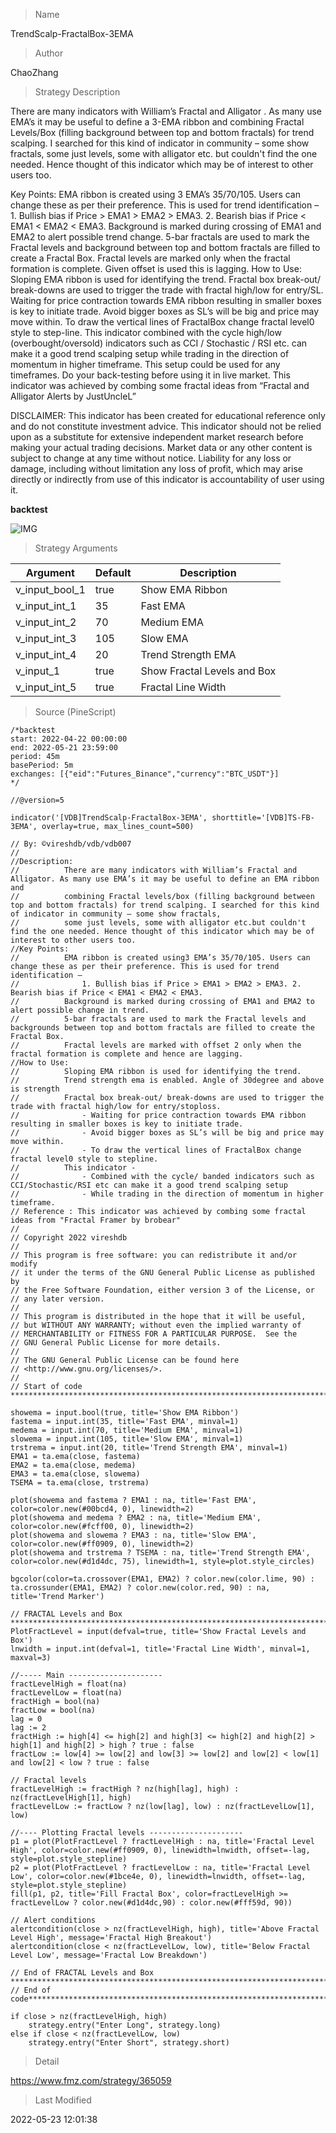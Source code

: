 
> Name

TrendScalp-FractalBox-3EMA

> Author

ChaoZhang

> Strategy Description

There are many indicators with William’s Fractal and Alligator . As many use EMA’s it may be useful to define a 3-EMA ribbon and combining Fractal Levels/Box (filling background between top and bottom fractals) for trend scalping. I searched for this kind of indicator in community – some show fractals, some just levels, some with alligator etc. but couldn't find the one needed. Hence thought of this indicator which may be of interest to other users too.

Key Points:
EMA ribbon is created using 3 EMA’s 35/70/105. Users can change these as per their preference. This is used for trend identification – 1. Bullish bias if Price > EMA1 > EMA2 > EMA3. 2. Bearish bias if Price < EMA1 < EMA2 < EMA3.
Background is marked during crossing of EMA1 and EMA2 to alert possible trend change.
5-bar fractals are used to mark the Fractal levels and background between top and bottom fractals are filled to create a Fractal Box.
Fractal levels are marked only when the fractal formation is complete. Given offset is used this is lagging.
How to Use:
Sloping EMA ribbon is used for identifying the trend.
Fractal box break-out/ break-downs are used to trigger the trade with fractal high/low for entry/SL. Waiting for price contraction towards EMA ribbon resulting in smaller boxes is key to initiate trade. Avoid bigger boxes as SL’s will be big and price may move within. To draw the vertical lines of FractalBox change fractal level0 style to step-line.
This indicator combined with the cycle high/low (overbought/oversold) indicators such as CCI / Stochastic / RSI etc. can make it a good trend scalping setup while trading in the direction of momentum in higher timeframe.
This setup could be used for any timeframes. Do your back-testing before using it in live market.
This indicator was achieved by combing some fractal ideas from “Fractal and Alligator Alerts by JustUncleL”

DISCLAIMER: This indicator has been created for educational reference only and do not constitute investment advice. This indicator should not be relied upon as a substitute for extensive independent market research before making your actual trading decisions. Market data or any other content is subject to change at any time without notice. Liability for any loss or damage, including without limitation any loss of profit, which may arise directly or indirectly from use of this indicator is accountability of user using it.

**backtest**

 ![IMG](https://www.fmz.com/upload/asset/190db5ecaaed28b368d.png) 

> Strategy Arguments



|Argument|Default|Description|
|----|----|----|
|v_input_bool_1|true|Show EMA Ribbon|
|v_input_int_1|35|Fast EMA|
|v_input_int_2|70|Medium EMA|
|v_input_int_3|105|Slow EMA|
|v_input_int_4|20|Trend Strength EMA|
|v_input_1|true|Show Fractal Levels and Box|
|v_input_int_5|true|Fractal Line Width|


> Source (PineScript)

``` pinescript
/*backtest
start: 2022-04-22 00:00:00
end: 2022-05-21 23:59:00
period: 45m
basePeriod: 5m
exchanges: [{"eid":"Futures_Binance","currency":"BTC_USDT"}]
*/

//@version=5

indicator('[VDB]TrendScalp-FractalBox-3EMA', shorttitle='[VDB]TS-FB-3EMA', overlay=true, max_lines_count=500)

// By: ©vireshdb/vdb/vdb007
//
//Description: 
//          There are many indicators with William’s Fractal and Alligator. As many use EMA’s it may be useful to define an EMA ribbon and
//          combining Fractal levels/box (filling background between top and bottom fractals) for trend scalping. I searched for this kind of indicator in community – some show fractals,
//          some just levels, some with alligator etc.but couldn't find the one needed. Hence thought of this indicator which may be of interest to other users too.
//Key Points:
//          EMA ribbon is created using3 EMA’s 35/70/105. Users can change these as per their preference. This is used for trend identification – 
//              1. Bullish bias if Price > EMA1 > EMA2 > EMA3. 2. Bearish bias if Price < EMA1 < EMA2 < EMA3.
//          Background is marked during crossing of EMA1 and EMA2 to alert possible change in trend.
//          5-bar fractals are used to mark the Fractal levels and backgrounds between top and bottom fractals are filled to create the Fractal Box.
//          Fractal levels are marked with offset 2 only when the fractal formation is complete and hence are lagging.
//How to Use:
//          Sloping EMA ribbon is used for identifying the trend.
//          Trend strength ema is enabled. Angle of 30degree and above is strength
//          Fractal box break-out/ break-downs are used to trigger the trade with fractal high/low for entry/stoploss.
//              - Waiting for price contraction towards EMA ribbon resulting in smaller boxes is key to initiate trade. 
//              - Avoid bigger boxes as SL’s will be big and price may move within.
//              - To draw the vertical lines of FractalBox change fractal level0 style to stepline.
//          This indicator -
//              - Combined with the cycle/ banded indicators such as CCI/Stochastic/RSI etc can make it a good trend scalping setup
//              - While trading in the direction of momentum in higher timeframe.
// Reference : This indicator was achieved by combing some fractal ideas from "Fractal Framer by brobear"
//
// Copyright 2022 vireshdb
//
// This program is free software: you can redistribute it and/or modify
// it under the terms of the GNU General Public License as published by
// the Free Software Foundation, either version 3 of the License, or
// any later version.
//
// This program is distributed in the hope that it will be useful,
// but WITHOUT ANY WARRANTY; without even the implied warranty of
// MERCHANTABILITY or FITNESS FOR A PARTICULAR PURPOSE.  See the
// GNU General Public License for more details.
// 
// The GNU General Public License can be found here
// <http://www.gnu.org/licenses/>.
// 
// Start of code *************************************************************************************************

showema = input.bool(true, title='Show EMA Ribbon')
fastema = input.int(35, title='Fast EMA', minval=1)
medema = input.int(70, title='Medium EMA', minval=1)
slowema = input.int(105, title='Slow EMA', minval=1)
trstrema = input.int(20, title='Trend Strength EMA', minval=1)
EMA1 = ta.ema(close, fastema)
EMA2 = ta.ema(close, medema)
EMA3 = ta.ema(close, slowema)
TSEMA = ta.ema(close, trstrema)

plot(showema and fastema ? EMA1 : na, title='Fast EMA', color=color.new(#00bcd4, 0), linewidth=2)
plot(showema and medema ? EMA2 : na, title='Medium EMA', color=color.new(#fcff00, 0), linewidth=2)
plot(showema and slowema ? EMA3 : na, title='Slow EMA', color=color.new(#ff0909, 0), linewidth=2)
plot(showema and trstrema ? TSEMA : na, title='Trend Strength EMA', color=color.new(#d1d4dc, 75), linewidth=1, style=plot.style_circles)

bgcolor(color=ta.crossover(EMA1, EMA2) ? color.new(color.lime, 90) : ta.crossunder(EMA1, EMA2) ? color.new(color.red, 90) : na, title='Trend Marker')

// FRACTAL Levels and Box *******************************************************************************************
PlotFractLevel = input(defval=true, title='Show Fractal Levels and Box')
lnwidth = input.int(defval=1, title='Fractal Line Width', minval=1, maxval=3)

//----- Main ---------------------
fractLevelHigh = float(na)
fractLevelLow = float(na)
fractHigh = bool(na)
fractLow = bool(na)
lag = 0
lag := 2
fractHigh := high[4] <= high[2] and high[3] <= high[2] and high[2] > high[1] and high[2] > high ? true : false
fractLow := low[4] >= low[2] and low[3] >= low[2] and low[2] < low[1] and low[2] < low ? true : false

// Fractal levels
fractLevelHigh := fractHigh ? nz(high[lag], high) : nz(fractLevelHigh[1], high)
fractLevelLow := fractLow ? nz(low[lag], low) : nz(fractLevelLow[1], low)

//---- Plotting Fractal levels ---------------------
p1 = plot(PlotFractLevel ? fractLevelHigh : na, title='Fractal Level High', color=color.new(#ff0909, 0), linewidth=lnwidth, offset=-lag, style=plot.style_stepline)
p2 = plot(PlotFractLevel ? fractLevelLow : na, title='Fractal Level Low', color=color.new(#1bce4e, 0), linewidth=lnwidth, offset=-lag, style=plot.style_stepline)
fill(p1, p2, title='Fill Fractal Box', color=fractLevelHigh >= fractLevelLow ? color.new(#d1d4dc,90) : color.new(#fff59d, 90))

// Alert conditions
alertcondition(close > nz(fractLevelHigh, high), title='Above Fractal Level High', message='Fractal High Breakout')
alertcondition(close < nz(fractLevelLow, low), title='Below Fractal Level Low', message='Fractal Low Breakdown')

// End of FRACTAL Levels and Box ****************************************************************************************
// End of code***********************************************************************************************************

if close > nz(fractLevelHigh, high)
    strategy.entry("Enter Long", strategy.long)
else if close < nz(fractLevelLow, low)
    strategy.entry("Enter Short", strategy.short)
```

> Detail

https://www.fmz.com/strategy/365059

> Last Modified

2022-05-23 12:01:38
